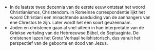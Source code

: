 - In de laatste twee decennia van de eerste eeuw ontstaat het woord Christianismos, Christendom. In Romeinse correspondentie lijkt het woord Christiani een minachtende aanduiding van de aanhangers van ene Chrestos te zijn. Later wordt het een soort geuzennaam.
- Joden en christenen gaan al snel uiteen in hun interpretatie van de Griekse vertaling van de Hebreeuwse Bijbel, de Septuaginta. De christenen lazen het Grote Verhaal heilshistorisch, dus vanuit het perspectief van de geboorte en dood van Jezus.